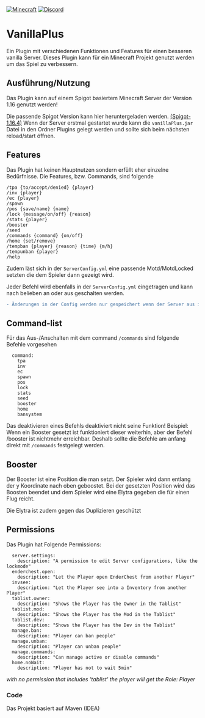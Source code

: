 [![Minecraft](https://img.shields.io/badge/Minecraft-1.16.4-success?logo=minecraft&style=flat-square)](https://minecraft.net)
[![Discord](https://img.shields.io/discord/690934524955197471?label=Discord&logo=discord&style=flat-square)](https://discord.gg/C2HrEeCQ)

# VanillaPlus
Ein Plugin mit verschiedenen Funktionen und Features für einen besseren vanilla Server. Dieses Plugin
kann für ein Minecraft Projekt genutzt werden um das Spiel zu verbessern.

## Ausführung/Nutzung
Das Plugin kann auf einem Spigot basiertem Minecraft Server der Version 1.16 genutzt werden!

Die passende Spigot Version kann hier heruntergeladen werden. [(Spigot-1.16.4)](https://cdn.getbukkit.org/spigot/spigot-1.16.4.jar)
Wenn der Server erstmal gestartet wurde kann die `vanillaPlus.jar` Datei in den Ordner Plugins gelegt werden und sollte sich beim nächsten reload/start öffnen.

## Features
Das Plugin hat keinen Hauptnutzen sondern erfüllt eher einzelne Bedürfnisse.
Die Features, bzw. Commands, sind folgende
```
/tpa {to/accept/denied} {player} 
/inv {player}                   
/ec {player}                     
/spawn                                            
/pos {save/name} {name}   
/lock {message/on/off} {reason}
/stats {player}
/booster
/seed
/commands {command} {on/off}
/home {set/remove}
/tempban {player} {reason} {time} {m/h}
/tempunban {player}
/help
```
Zudem läst sich in der `ServerConfig.yml` eine passende Motd/MotdLocked setzten die dem Spieler dann gezeigt wird. 

Jeder Befehl wird ebenfalls in der `ServerConfig.yml` eingetragen und kann nach belieben an oder aus geschalten werden.

```diff
- Änderungen in der Config werden nur gespeichert wenn der Server aus ist!
```

## Command-list
Für das Aus-/Anschalten mit dem command `/commands` sind folgende Befehle vorgesehen
```
  command:
    tpa
    inv
    ec
    spawn
    pos
    lock
    stats
    seed
    booster
    home
    bansystem
```
Das deaktivieren eines Befehls deaktiviert nicht seine Funktion!
Beispiel:
  Wenn ein Booster gesetzt ist funktioniert dieser weiterhin, aber der Befehl /booster ist nichtmehr erreichbar.
  Deshalb sollte die Befehle am anfang direkt mit `/commands` festgelegt werden.

## Booster
Der Booster ist eine Position die man setzt. Der Spieler wird dann entlang der y Koordinate nach oben geboostet. Bei der gesetzten Position
wird das Boosten beendet und dem Spieler wird eine Elytra gegeben die für einen Flug reicht. 

Die Elytra ist zudem gegen das Duplizieren geschützt


## Permissions
Das Plugin hat Folgende Permissions:
```
  server.settings:
    description: "A permission to edit Server configurations, like the lockmode"
  enderchest.open:
    description: "Let the Player open EnderChest from another Player"
  invsee:
    description: "Let the Player see into a Inventory from another Player"
  tablist.owner:
    description: "Shows the Player has the Owner in the Tablist"
  tablist.mod:
    description: "Shows the Player has the Mod in the Tablist"
  tablist.dev:
    description: "Shows the Player has the Dev in the Tablist"
  manage.ban:
    description: "Player can ban people"
  manage.unban:
    description: "Player can unban people"
  manage.commands:
    description: "Can manage active or disable commands"
  home.noWait:
    description: "Player has not to wait 5min"
```
*with no permission that includes 'tablist' the player will get the Role: Player*
### Code
Das Projekt basiert auf Maven (IDEA)


